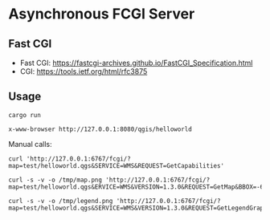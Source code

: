 Asynchronous FCGI Server
========================

Fast CGI
--------

* Fast CGI: https://fastcgi-archives.github.io/FastCGI_Specification.html
* CGI: https://tools.ietf.org/html/rfc3875

Usage
-----

    cargo run

    x-www-browser http://127.0.0.1:8080/qgis/helloworld

Manual calls:

    curl 'http://127.0.0.1:6767/fcgi/?map=test/helloworld.qgs&SERVICE=WMS&REQUEST=GetCapabilities'

    curl -s -v -o /tmp/map.png 'http://127.0.0.1:6767/fcgi/?map=test/helloworld.qgs&ERVICE=WMS&VERSION=1.3.0&REQUEST=GetMap&BBOX=-67.593,-176.248,83.621,182.893&CRS=EPSG:4326&WIDTH=515&HEIGHT=217&LAYERS=Country,Hello&STYLES=,&FORMAT=image/png;%20mode%3D8bit&DPI=96&TRANSPARENT=TRUE'

    curl -s -v -o /tmp/legend.png 'http://127.0.0.1:6767/fcgi/?map=test/helloworld.qgs&SERVICE=WMS&VERSION=1.3.0&REQUEST=GetLegendGraphic&LAYER=Country&FORMAT=image/png&STYLE=default&SLD_VERSION=1.1.0&TRANSPARENT=true'
